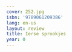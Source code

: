 ```yaml
---
cover: 252.jpg
isbn: '9789061209386'
lang: en-us
layout: review
title: Ierse sprookjes
year: 0
---
```


